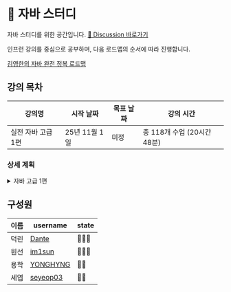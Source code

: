# 🌱 자바 스터디

자바 스터디를 위한 공간입니다. [📒 Discussion 바로가기](https://github.com/orgs/2025-Java-Study/discussions)  


인프런 강의를 중심으로 공부하며, 다음 로드맵의 순서에 따라 진행합니다.  

[김영한의 자바 완전 정복 로드맵](https://www.inflearn.com/roadmaps/744)



## 강의 목차
| 강의명 | 시작 날짜 | 목표 날짜 | 강의 시간 |
| ---- | ------ | ----- | ---- |
| 실전 자바 고급 1편 | 25년 11월 1일 | 미정 | 총 118개 수업 (20시간 48분) |


### 상세 계획

<details>
<summary> 자바 고급 1편 </summary>
    
#### 자바 고급 1편 (2025)
| 날짜 | 목표 섹션 | 덕린 | 원선 | 용학 | 세엽 | 
| --- | ------- | --- | --- | ---| ---|
| 11월 1일(토) |  |       |    |   |   |

</details>


## 구성원
| 이름 | username | state |
| --- | --- | --- |
| 덕린 | [Dante](https://github.com/YuDeokRin) |   👨‍💻👑  |
| 원선 | [im1sun](https://github.com/im1sun)  |  👨‍💻😎  |
| 용학 | [YONGHYNG](https://github.com/YONGHYNG) | 👨‍💻  |
| 세엽 | [seyeop03](https://github.com/seyeop03) | 👨‍💻  |
